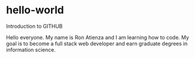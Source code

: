 # hello-world
Introduction to GITHUB

Hello everyone. My name is Ron Atienza and I am learning how to code. My goal is to become a full stack web developer and earn graduate degrees in information science.
